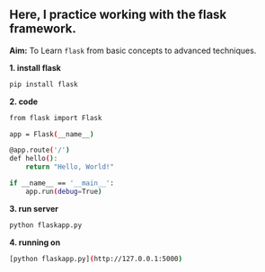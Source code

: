 ## Here, I practice working with the flask framework.

**Aim:** To Learn `flask` from basic concepts to advanced techniques.

**1. install flask**
```bash
pip install flask
```
**2. code**
```bash
from flask import Flask

app = Flask(__name__)

@app.route('/')
def hello():
    return "Hello, World!"

if __name__ == '__main__':
    app.run(debug=True)
```
**3. run server**
```bash
python flaskapp.py
```
**4. running on**
```bash
[python flaskapp.py](http://127.0.0.1:5000)
```
